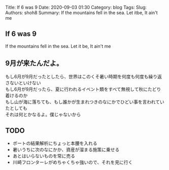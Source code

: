 Title: If 6 was 9
Date: 2020-09-03 01:30
Category: blog
Tags: 
Slug: 
Authors: shoh8
Summary: If the mountains fell in the sea. Let itbe, It ain't me

## If 6 was 9

If the mountains fell in the sea. Let it be, It ain't me


## 9月が来たんだよ。

もし6月が9月だったとしたら、世界はこのくそ暑い時期を何度も何度も繰り返さないといけない  
もし6月が9月だったら、夏に行われるイベント類をすべて無視して秋にたどり着けるのか  
もし山が海に落ちても、もし誰かが生まれつきのなにかでひどい事を言われていたとしても  
それは何とかなるよ。僕じゃないから  


## TODO

- ボートの結果解析にちょっと本腰を入れる
- 暑いうちに次のなにかか、資産が溜まる施策に乗せる
- あとはいらないものを常に売る
- 川崎フロンターレがめちゃくちゃ強いので、それを見に行く


